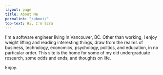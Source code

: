 ```yaml
---
layout: page
title: About Me
permalink: "/about/"
top-text: Hi, I'm Ezra
---
```


I'm a software engineer living in Vancouver, BC. Other than working, I enjoy weight lifting and reading interesting things, draw from the realms of business, technology, economics, psychology, politics, and education, in no particular order. This site is the home for some of my old undergraduate research, some odds and ends, and thoughts on life.

Enjoy.
